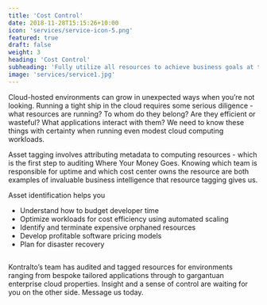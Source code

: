 ```yaml
---
title: 'Cost Control'
date: 2018-11-28T15:15:26+10:00
icon: 'services/service-icon-5.png'
featured: true
draft: false
weight: 3
heading: 'Cost Control'
subheading: 'Fully utilize all resources to achieve business goals at the lowest possible price point.'
image: 'services/service1.jpg'
---
```


Cloud-hosted environments can grow in unexpected ways when you’re not looking. Running a tight ship in the cloud requires some serious diligence - what resources are running? To whom do they belong? Are they efficient or wasteful? What applications interact with them? We need to know these things with certainty when running even modest cloud computing workloads.

Asset tagging involves attributing metadata to computing resources - which is the first step to auditing Where Your Money Goes. Knowing which team is responsible for uptime and which cost center owns the resource are both examples of invaluable business intelligence that resource tagging gives us. 

Asset identification helps you
- Understand how to budget developer time
- Optimize workloads for cost efficiency using automated scaling
- Identify and terminate expensive orphaned resources
- Develop profitable software pricing models
- Plan for disaster recovery

## 

Kontralto’s team has audited and tagged resources for environments ranging from bespoke tailored applications through to gargantuan enterprise cloud properties. Insight and a sense of control are waiting for you on the other side. Message us today.
